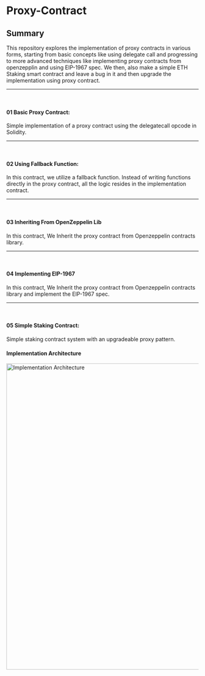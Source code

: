 # Proxy-Contract

## Summary
This repository explores the implementation of proxy contracts in various forms, starting from basic concepts like using delegate call and progressing to more advanced techniques like
implementing proxy contracts from openzepplin and using EIP-1967 spec.
We then, also make a simple ETH Staking smart contract and leave a bug in it and then upgrade the implementation using proxy contract.

---
<br />


#### 01 Basic Proxy Contract: 
Simple implementation of a proxy contract using the delegatecall opcode in Solidity.

---
<br />

#### 02 Using Fallback Function:
In this contract, we utilize a fallback function. Instead of writing functions directly in the proxy contract, all the logic resides in the implementation contract.

---
<br />


#### 03 Inheriting From OpenZeppelin Lib
In this contract, We Inherit the proxy contract from Openzeppelin contracts library.

---
<br />


#### 04 Implementing EIP-1967
In this contract, We Inherit the proxy contract from Openzeppelin contracts library and implement the EIP-1967 spec.

---
<br />


#### 05 Simple Staking Contract:
Simple staking contract system with an upgradeable proxy pattern.

#### Implementation Architecture
<img src="https://github.com/user-attachments/assets/00cc2819-5cbf-42e7-9586-1f5dc62e7701" alt="Implementation Architecture" width="800" />
